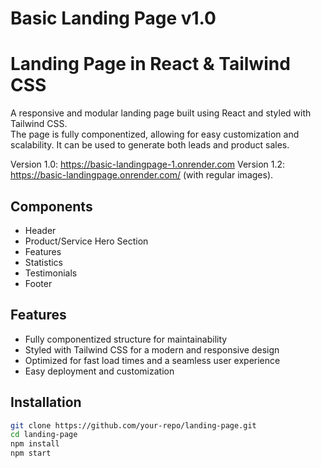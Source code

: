 # Basic Landing Page v1.0

# Landing Page in React & Tailwind CSS

A responsive and modular landing page built using React and styled with Tailwind CSS.  
The page is fully componentized, allowing for easy customization and scalability.
It can be used to generate both leads and product sales.

Version 1.0: https://basic-landingpage-1.onrender.com
Version 1.2: https://basic-landingpage.onrender.com/ (with regular images). 

## Components

- Header
- Product/Service Hero Section
- Features
- Statistics
- Testimonials
- Footer

## Features  
- Fully componentized structure for maintainability  
- Styled with Tailwind CSS for a modern and responsive design  
- Optimized for fast load times and a seamless user experience  
- Easy deployment and customization  

## Installation  
```bash
git clone https://github.com/your-repo/landing-page.git
cd landing-page
npm install
npm start
